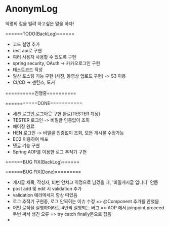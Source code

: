 # AnonymLog
익명의 힘을 빌려 하고싶은 말을 하자!


======TODO(BackLog)======
- 코드 설명 추가
- rest api로 구현 
- 여러 사용자 사용할 수 있도록 구현 
- spring security, OAuth -> 카카오로그인 구현
- 테스트코드 작성
- 일상 포스팅 기능 구현 (사진, 동영상 업로드 구현) -> S3 이용
- CI/CD -> 젠킨스, 도커

==========진행중==========



===========DONE===========
- 세션 로그인,로그아웃 구현 완료(TESTER 계정)
- TESTER 로그인 -> 비밀글 인증없이 조회
- 페이징 완료
- HEN 로그인 -> 비밀글 인증없이 조회, 모든 게시물 수정가능
- EC2 이용하여 배포
- 댓글 기능 구현
- Spring AOP를 이용한 로그 추적기 구현


======BUG FIX(BackLog)======
 


======BUG FIX(Done)=========
- 게시글 제목, 작성자, 비번 안치고 익명으로 남겼을 때, '비밀게시글 입니다' 안뜸
- post add 및 edit 시 validation 추가
- validation 에러메세지 항상 떠있음
- 로그 추적기 구현중, 로그 안찍히는 이슈 수정
  => @Component 추가를 안했음
- 어떤 로직을 실행하더라도 4번씩 실행되는 버그
  => AOP 에서 joinpoint.proceed 두번 써서 생긴 오류
  => try catch finally문으로 잡음
- 


